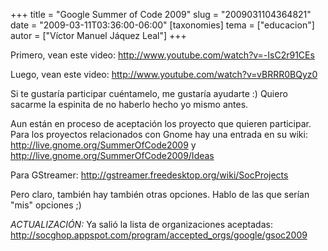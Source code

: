 +++
title = "Google Summer of Code 2009"
slug = "2009031104364821"
date = "2009-03-11T03:36:00-06:00"
[taxonomies]
tema = ["educacion"]
autor = ["Víctor Manuel Jáquez Leal"]
+++

Primero, vean este video:
<a href="http://www.youtube.com/watch?v=-IsC2r91CEs">http://www.youtube.com/watch?v=-IsC2r91CEs</a>

Luego, vean este video:
<a href="http://www.youtube.com/watch?v=vBRRR0BQyz0">http://www.youtube.com/watch?v=vBRRR0BQyz0</a>

Si te gustaría participar cuéntamelo, me gustaría ayudarte :) Quiero
sacarme la espinita de no haberlo hecho yo mismo antes.

Aun están en proceso de aceptación los proyecto que quieren participar.
Para los proyectos relacionados con Gnome hay una entrada en su wiki:
<a href="http://live.gnome.org/SummerOfCode2009">http://live.gnome.org/SummerOfCode2009</a>
y
<a href="http://live.gnome.org/SummerOfCode2009/Ideas">http://live.gnome.org/SummerOfCode2009/Ideas</a>

Para GStreamer:
<a href="http://gstreamer.freedesktop.org/wiki/SocProjects">http://gstreamer.freedesktop.org/wiki/SocProjects</a>

Pero claro, también hay también otras opciones. Hablo de las que serían
"mis" opciones ;)

*ACTUALIZACIÓN:* Ya salió la lista de organizaciones aceptadas:
<a href="http://socghop.appspot.com/program/accepted_orgs/google/gsoc2009">http://socghop.appspot.com/program/accepted_orgs/google/gsoc2009</a>
